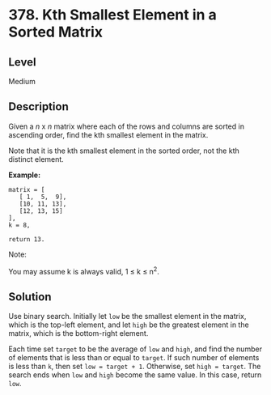 # 378. Kth Smallest Element in a Sorted Matrix
## Level
Medium

## Description
Given a *n* x *n* matrix where each of the rows and columns are sorted in ascending order, find the kth smallest element in the matrix.

Note that it is the kth smallest element in the sorted order, not the kth distinct element.

**Example:**
```
matrix = [
   [ 1,  5,  9],
   [10, 11, 13],
   [12, 13, 15]
],
k = 8,

return 13.
```
Note:

You may assume k is always valid, 1 ≤ k ≤ n<sup>2</sup>.

## Solution
Use binary search. Initially let `low` be the smallest element in the matrix, which is the top-left element, and let `high` be the greatest element in the matrix, which is the bottom-right element.

Each time set `target` to be the average of `low` and `high`, and find the number of elements that is less than or equal to `target`. If such number of elements is less than `k`, then set `low = target + 1`. Otherwise, set `high = target`. The search ends when `low` and `high` become the same value. In this case, return `low`.
